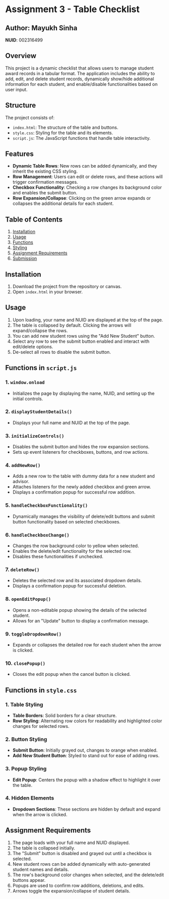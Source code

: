 # Assignment 3 - Table Checklist

## Author: Mayukh Sinha  
**NUID**: 002316499

## Overview

This project is a dynamic checklist that allows users to manage student award records in a tabular format. The application includes the ability to add, edit, and delete student records, dynamically show/hide additional information for each student, and enable/disable functionalities based on user input.

## Structure

The project consists of:
- `index.html`: The structure of the table and buttons.
- `style.css`: Styling for the table and its elements.
- `script.js`: The JavaScript functions that handle table interactivity.
  
## Features

- **Dynamic Table Rows**: New rows can be added dynamically, and they inherit the existing CSS styling.
- **Row Management**: Users can edit or delete rows, and these actions will trigger confirmation messages.
- **Checkbox Functionality**: Checking a row changes its background color and enables the submit button.
- **Row Expansion/Collapse**: Clicking on the green arrow expands or collapses the additional details for each student.

## Table of Contents

1. [Installation](#installation)
2. [Usage](#usage)
3. [Functions](#functions-in-scriptjs)
4. [Styling](#functions-in-stylecss)
5. [Assignment Requirements](#assignment-requirements)
6. [Submission](#submission)

## Installation

1. Download the project from the repository or canvas.
2. Open `index.html` in your browser.

## Usage

1. Upon loading, your name and NUID are displayed at the top of the page.
2. The table is collapsed by default. Clicking the arrows will expand/collapse the rows.
3. You can add new student rows using the "Add New Student" button.
4. Select any row to see the submit button enabled and interact with edit/delete options.
5. De-select all rows to disable the submit button.

## Functions in `script.js`

### 1. `window.onload`
- Initializes the page by displaying the name, NUID, and setting up the initial controls.

### 2. `displayStudentDetails()`
- Displays your full name and NUID at the top of the page.

### 3. `initializeControls()`
- Disables the submit button and hides the row expansion sections.
- Sets up event listeners for checkboxes, buttons, and row actions.

### 4. `addNewRow()`
- Adds a new row to the table with dummy data for a new student and advisor.
- Attaches listeners for the newly added checkbox and green arrow.
- Displays a confirmation popup for successful row addition.

### 5. `handleCheckboxFunctionality()`
- Dynamically manages the visibility of delete/edit buttons and submit button functionality based on selected checkboxes.

### 6. `handleCheckboxChange()`
- Changes the row background color to yellow when selected.
- Enables the delete/edit functionality for the selected row.
- Disables these functionalities if unchecked.

### 7. `deleteRow()`
- Deletes the selected row and its associated dropdown details.
- Displays a confirmation popup for successful deletion.

### 8. `openEditPopup()`
- Opens a non-editable popup showing the details of the selected student.
- Allows for an "Update" button to display a confirmation message.

### 9. `toggleDropdownRow()`
- Expands or collapses the detailed row for each student when the arrow is clicked.

### 10. `closePopup()`
- Closes the edit popup when the cancel button is clicked.

## Functions in `style.css`

### 1. Table Styling
- **Table Borders**: Solid borders for a clear structure.
- **Row Styling**: Alternating row colors for readability and highlighted color changes for selected rows.
  
### 2. Button Styling
- **Submit Button**: Initially grayed out, changes to orange when enabled.
- **Add New Student Button**: Styled to stand out for ease of adding rows.

### 3. Popup Styling
- **Edit Popup**: Centers the popup with a shadow effect to highlight it over the table.
  
### 4. Hidden Elements
- **Dropdown Sections**: These sections are hidden by default and expand when the arrow is clicked.

## Assignment Requirements

1. The page loads with your full name and NUID displayed.
2. The table is collapsed initially.
3. The "Submit" button is disabled and grayed out until a checkbox is selected.
4. New student rows can be added dynamically with auto-generated student names and details.
5. The row's background color changes when selected, and the delete/edit buttons appear.
6. Popups are used to confirm row additions, deletions, and edits.
7. Arrows toggle the expansion/collapse of student details.

